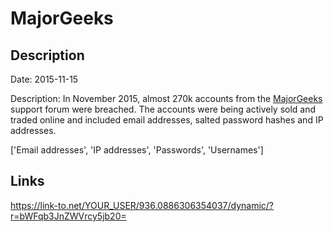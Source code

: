 # MajorGeeks

## Description

Date: 2015-11-15

Description:
In November 2015, almost 270k accounts from the <a href="http://www.majorgeeks.com" target="_blank" rel="noopener">MajorGeeks</a> support forum were breached. The accounts were being actively sold and traded online and included email addresses, salted password hashes and IP addresses.


['Email addresses', 'IP addresses', 'Passwords', 'Usernames']

## Links

https://link-to.net/YOUR_USER/936.0886306354037/dynamic/?r=bWFqb3JnZWVrcy5jb20=